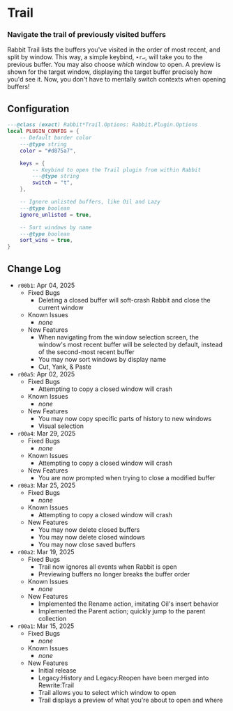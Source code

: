 # Trail
### Navigate the trail of previously visited buffers

Rabbit Trail lists the buffers you've visited in the order of most recent, and
split by window. This way, a simple keybind, `‣r↵`, will take you to the
previous buffer. You may also choose *which* window to open. A preview is shown
for the target window, displaying the target buffer precisely how you'd see it.
Now, you don't have to mentally switch contexts when opening buffers!

## Configuration

```lua
---@class (exact) Rabbit*Trail.Options: Rabbit.Plugin.Options
local PLUGIN_CONFIG = {
    -- Default border color
    ---@type string
	color = "#d875a7",

	keys = {
        -- Keybind to open the Trail plugin from within Rabbit
        ---@type string
		switch = "t",
	},

    -- Ignore unlisted buffers, like Oil and Lazy
    ---@type boolean
	ignore_unlisted = true,

    -- Sort windows by name
    ---@type boolean
	sort_wins = true,
}
```

## Change Log
- `r00b1`: Apr 04, 2025
  - Fixed Bugs
    - Deleting a closed buffer will soft-crash Rabbit and close the current window
  - Known Issues
    - *none*
  - New Features
    - When navigating from the window selection screen, the window's most recent
    buffer will be selected by default, instead of the second-most recent buffer
    - You may now sort windows by display name
    - Cut, Yank, & Paste
- `r00a5`: Apr 02, 2025
  - Fixed Bugs
    - Attempting to copy a closed window will crash
  - Known Issues
    - *none*
  - New Features
    - You may now copy specific parts of history to new windows
    - Visual selection
- `r00a4`: Mar 29, 2025
  - Fixed Bugs
    - *none*
  - Known Issues
    - Attempting to copy a closed window will crash
  - New Features
    - You are now prompted when trying to close a modified buffer
- `r00a3`: Mar 25, 2025
  - Fixed Bugs
    - *none*
  - Known Issues
    - Attempting to copy a closed window will crash
  - New Features
    - You may now delete closed buffers
    - You may now delete closed windows
    - You may now close saved buffers
- `r00a2`: Mar 19, 2025
  - Fixed Bugs
    - Trail now ignores all events when Rabbit is open
    - Previewing buffers no longer breaks the buffer order
  - Known Issues
    - *none*
  - New Features
    - Implemented the Rename action, imitating Oil's insert behavior
    - Implemented the Parent action; quickly jump to the parent collection
- `r00a1`: Mar 15, 2025
  - Fixed Bugs
    - *none*
  - Known Issues
    - *none*
  - New Features
    - Initial release
    - Legacy:History and Legacy:Reopen have been merged into Rewrite:Trail
    - Trail allows you to select which window to open
    - Trail displays a preview of what you're about to open and where
